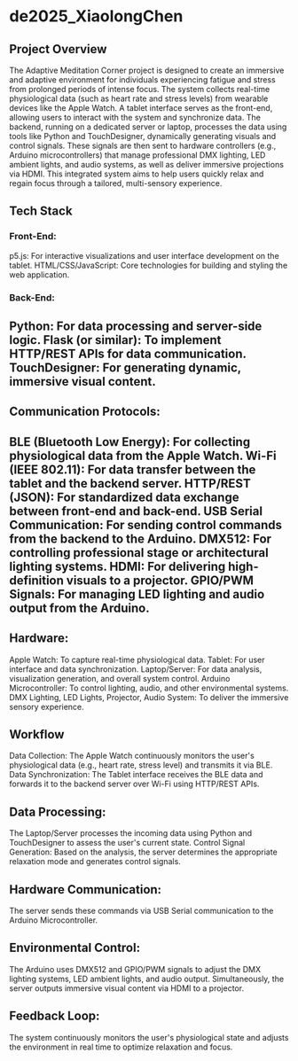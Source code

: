 # de2025_XiaolongChen
## Project Overview
The Adaptive Meditation Corner project is designed to create an immersive and adaptive environment for individuals experiencing fatigue and stress from prolonged periods of intense focus. The system collects real-time physiological data (such as heart rate and stress levels) from wearable devices like the Apple Watch. A tablet interface serves as the front-end, allowing users to interact with the system and synchronize data. The backend, running on a dedicated server or laptop, processes the data using tools like Python and TouchDesigner, dynamically generating visuals and control signals. These signals are then sent to hardware controllers (e.g., Arduino microcontrollers) that manage professional DMX lighting, LED ambient lights, and audio systems, as well as deliver immersive projections via HDMI. This integrated system aims to help users quickly relax and regain focus through a tailored, multi-sensory experience.

## Tech Stack

### Front-End:
p5.js: For interactive visualizations and user interface development on the tablet.
HTML/CSS/JavaScript: Core technologies for building and styling the web application.

### Back-End:
Python: For data processing and server-side logic.
Flask (or similar): To implement HTTP/REST APIs for data communication.
TouchDesigner: For generating dynamic, immersive visual content.
---
## Communication Protocols:

BLE (Bluetooth Low Energy): For collecting physiological data from the Apple Watch.
Wi-Fi (IEEE 802.11): For data transfer between the tablet and the backend server.
HTTP/REST (JSON): For standardized data exchange between front-end and back-end.
USB Serial Communication: For sending control commands from the backend to the Arduino.
DMX512: For controlling professional stage or architectural lighting systems.
HDMI: For delivering high-definition visuals to a projector.
GPIO/PWM Signals: For managing LED lighting and audio output from the Arduino.
---
## Hardware:

Apple Watch: To capture real-time physiological data.
Tablet: For user interface and data synchronization.
Laptop/Server: For data analysis, visualization generation, and overall system control.
Arduino Microcontroller: To control lighting, audio, and other environmental systems.
DMX Lighting, LED Lights, Projector, Audio System: To deliver the immersive sensory experience.

## Workflow
Data Collection:
The Apple Watch continuously monitors the user's physiological data (e.g., heart rate, stress level) and transmits it via BLE.
Data Synchronization:
The Tablet interface receives the BLE data and forwards it to the backend server over Wi-Fi using HTTP/REST APIs.

## Data Processing:
The Laptop/Server processes the incoming data using Python and TouchDesigner to assess the user's current state.
Control Signal Generation:
Based on the analysis, the server determines the appropriate relaxation mode and generates control signals.
## Hardware Communication:
The server sends these commands via USB Serial communication to the Arduino Microcontroller.
## Environmental Control:
The Arduino uses DMX512 and GPIO/PWM signals to adjust the DMX lighting systems, LED ambient lights, and audio output.
Simultaneously, the server outputs immersive visual content via HDMI to a projector.

## Feedback Loop:
The system continuously monitors the user's physiological state and adjusts the environment in real time to optimize relaxation and focus.
